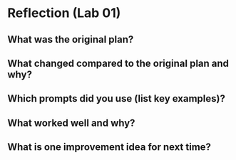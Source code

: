 # Reflection (Lab 01)

## What was the original plan?

## What changed compared to the original plan and why?

## Which prompts did you use (list key examples)?

## What worked well and why?

## What is one improvement idea for next time?


